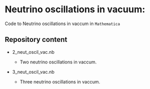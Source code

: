 # Neutrino oscillations in vacuum:

Code to Neutrino oscillations in vaccum in `Mathematica`

## Repository content

* 2_neut_oscil_vac.nb
 	- Two neutrino oscillations in vaccum.
	
* 3_neut_oscil_vac.nb
	- Three neutrino oscillations in vaccum.
